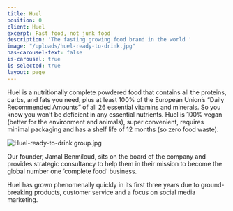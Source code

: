 ```yaml
---
title: Huel
position: 0
client: Huel
excerpt: Fast food, not junk food
description: 'The fasting growing food brand in the world '
image: "/uploads/huel-ready-to-drink.jpg"
has-carousel-text: false
is-carousel: true
is-selected: true
layout: page
---
```


Huel is a nutritionally complete powdered food ​that contains all the proteins, carbs, and fats you need, plus at least 100% of the European Union’s “Daily Recommended Amounts” of all 26 essential vitamins and minerals. So you know you won’t be deficient in any essential nutrients. Huel is 100% vegan (better for the environment and animals), super convenient, requires minimal packaging and has a shelf life of 12 months (so zero food waste).

![Huel-ready-to-drink group.jpg](/uploads/Huel-ready-to-drink%20group.jpg)

Our founder, Jamal Benmiloud, sits on the board of the company and provides strategic consultancy to help them in their mission to become the global number one ‘complete food’ business.

Huel has grown phenomenally quickly in its first three years due to ground-breaking products, customer service and a focus on social media marketing.